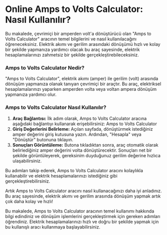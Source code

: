 Online Amps to Volts Calculator: Nasıl Kullanılır?
==================================================

Bu makalede, çevrimiçi bir amperden volt'a dönüştürücü olan "Amps to Volts Calculator" aracının temel bilgilerini ve nasıl kullanılacağını öğreneceksiniz. Elektrik akımı ve gerilim arasındaki dönüşümü hızlı ve kolay bir şekilde yapmanıza yardımcı olacak bu araç sayesinde, elektrik hesaplamalarınızı zahmetsiz bir şekilde gerçekleştirebileceksiniz.

### Amps to Volts Calculator Nedir?

"Amps to Volts Calculator", elektrik akımı (amper) ile gerilim (volt) arasında dönüşüm yapmanıza olanak tanıyan çevrimiçi bir araçtır. Bu araç, elektriksel hesaplamalarınızı yaparken amperden volta veya voltan ampera dönüşüm yapmanıza yardımcı olur.

### Amps to Volts Calculator Nasıl Kullanılır?

1. **Araç Bağlantısı:** İlk adım olarak, Amps to Volts Calculator aracına aşağıdaki bağlantıyı kullanarak erişebilirsiniz: Amps to Volts Calculator
2. **Giriş Değerlerini Belirleme:** Açılan sayfada, dönüştürmek istediğiniz amper değerini giriş kutusuna yazın. Ardından, "Hesapla" veya "Dönüştür" butonuna tıklayın.
3. **Sonuçları Görüntüleme:** Butona tıkladıktan sonra, araç otomatik olarak belirlediğiniz amper değerini volta dönüştürecektir. Sonuçları net bir şekilde görüntüleyerek, gereksinim duyduğunuz gerilim değerine hızlıca ulaşabilirsiniz.

Bu adımları takip ederek, Amps to Volts Calculator aracını kolaylıkla kullanabilir ve elektrik hesaplamalarınızı istediğiniz gibi gerçekleştirebilirsiniz.

Artık Amps to Volts Calculator aracını nasıl kullanacağınızı daha iyi anladınız. Bu araç sayesinde, elektrik akımı ve gerilim arasında dönüşüm yapmak artık çok daha kolay ve hızlı!

Bu makalede, Amps to Volts Calculator aracının temel kullanımı hakkında bilgi edindiniz ve dönüşüm işlemlerini gerçekleştirmek için gereken adımları öğrendiniz. Elektrik hesaplamalarınızı hızlı ve doğru bir şekilde yapmak için bu kullanışlı aracı kullanmaya başlayabilirsiniz.